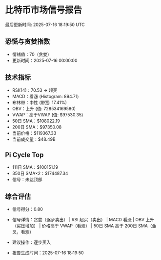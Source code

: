 # 比特币市场信号报告

最后更新时间: 2025-07-16 18:19:50 UTC

## 恐慌与贪婪指数
- 情绪值：70（贪婪）
- 更新时间：2025-07-16 00:00:00

## 技术指标
- RSI(14)：70.53 → 超买
- MACD：看涨 (Histogram: 894.71)
- 布林带：中性 (带宽: 17.41%)
- OBV：上升 (值: 728534169580)
- VWAP：高于VWAP (值: $97530.35)
- 50日 SMA：$108022.19
- 200日 SMA：$97350.08
- 当前价格：$119367.33
- 当前成交量：$48.49B

## Pi Cycle Top
- 111日 SMA：$100151.19
- 350日 SMA×2：$174487.34
- 信号：未达顶部

## 综合评估
- 信号得分：0.80
- 信号详情：贪婪（逐步卖出） | RSI 超买（卖出） | MACD 看涨 | OBV 上升（买压增加） | 价格高于 VWAP（看涨） | 50日 SMA 高于 200日 SMA（金叉，看涨）
- 建议操作：逐步买入

- 报告生成时间：2025-07-16 18:19:50